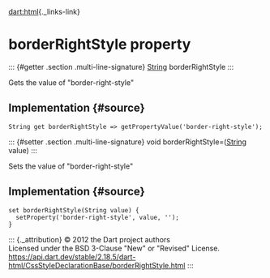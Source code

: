 [dart:html](../../dart-html/dart-html-library){._links-link}

borderRightStyle property
=========================

::: {#getter .section .multi-line-signature}
[String](../../dart-core/string-class) borderRightStyle
:::

Gets the value of \"border-right-style\"

Implementation {#source}
--------------

``` {.language-dart data-language="dart"}
String get borderRightStyle => getPropertyValue('border-right-style');
```

::: {#setter .section .multi-line-signature}
void borderRightStyle=([String](../../dart-core/string-class) value)
:::

Sets the value of \"border-right-style\"

Implementation {#source}
--------------

``` {.language-dart data-language="dart"}
set borderRightStyle(String value) {
  setProperty('border-right-style', value, '');
}
```

::: {._attribution}
© 2012 the Dart project authors\
Licensed under the BSD 3-Clause \"New\" or \"Revised\" License.\
<https://api.dart.dev/stable/2.18.5/dart-html/CssStyleDeclarationBase/borderRightStyle.html>
:::
